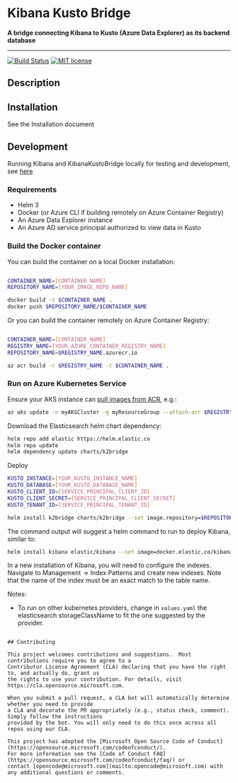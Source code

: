 # Kibana Kusto Bridge

**A bridge connecting Kibana to Kusto (Azure Data Explorer) as its backend database**

---

[![Build Status](https://dev.azure.com/csedevil/Kibana-kusto-bridge/_apis/build/status/microsoft.KibanaKustoBridge?branchName=master)](https://dev.azure.com/csedevil/Kibana-kusto-bridge/_build/latest?definitionId=140&branchName=master)
[![MIT license](https://img.shields.io/badge/license-MIT-brightgreen.svg)](http://opensource.org/licenses/MIT)

## Description

## Installation

See the Installation document

## Development

Running Kibana and KibanaKustoBridge locally for testing and development, see [here](./docs/development.md)

### Requirements

* Helm 3
* Docker (or Azure CLI if building remotely on Azure Container Registry)
* An Azure Data Explorer instance
* An Azure AD service principal authorized to view data in Kusto

### Build the Docker container

You can build the container on a local Docker installation:

```sh

CONTAINER_NAME=[CONTAINER_NAME]
REPOSITORY_NAME=[YOUR_IMAGE_REPO_NAME]

docker build -t $CONTAINER_NAME .
docker push $REPOSITORY_NAME/$CONTAINER_NAME
```

Or you can build the container remotely on Azure Container Registry:

```sh

CONTAINER_NAME=[CONTAINER_NAME]
REGISTRY_NAME=[YOUR_AZURE_CONTAINER_REGISTRY_NAME]
REPOSITORY_NAME=$REGISTRY_NAME.azurecr.io

az acr build -r $REGISTRY_NAME -t $CONTAINER_NAME .
```

### Run on Azure Kubernetes Service

Ensure your AKS instance can [pull images from ACR](https://docs.microsoft.com/en-us/azure/aks/cluster-container-registry-integration), e.g.:

```sh
az aks update -n myAKSCluster -g myResourceGroup --attach-acr $REGISTRY_NAME
```

Download the Elasticsearch helm chart dependency:

```sh
helm repo add elastic https://helm.elastic.co
helm repo update
helm dependency update charts/k2bridge
```

Deploy

```sh
KUSTO_INSTANCE=[YOUR_KUSTO_INSTANCE_NAME]
KUSTO_DATABASE=[YOUR_KUSTO_DATABASE_NAME]
KUSTO_CLIENT_ID=[SERVICE_PRINCIPAL_CLIENT_ID]
KUSTO_CLIENT_SECRET=[SERVICE_PRINCIPAL_CLIENT_SECRET]
KUSTO_TENANT_ID=[SERVICE_PRINCIPAL_TENANT_ID]

helm install k2bridge charts/k2bridge --set image.repository=$REPOSITORY_NAME/$CONTAINER_NAME --set settings.kustoClusterUrl="https://$KUSTO_INSTANCE.kusto.windows.net" --set settings.kustoDatabase="$KUSTO_DATABASE" --set settings.kustoAadClientId="$KUSTO_CLIENT_ID" --set settings.kustoAadClientSecret="$KUSTO_CLIENT_SECRET" --set settings.kustoAadTenantId="$KUSTO_TENANT_ID" --set replicaCount=2
```

The command output will suggest a helm command to run to deploy Kibana, similar to:

```sh
helm install kibana elastic/kibana --set image=docker.elastic.co/kibana/kibana-oss --set imageTag=6.8.5 --set elasticsearchHosts=http://k2bridge:8080
```

In a new installation of Kibana, you will need to configure the indexes. Navigate to Management -> Index Patterns and create new indexes.
Note that the name of the index must be an exact match to the table name.

Notes: 
 - To run on other kubernetes providers, change in `values.yaml` the elasticsearch storageClassName to fit the one suggested by the provider. 
```

## Contributing

This project welcomes contributions and suggestions.  Most contributions require you to agree to a
Contributor License Agreement (CLA) declaring that you have the right to, and actually do, grant us
the rights to use your contribution. For details, visit https://cla.opensource.microsoft.com.

When you submit a pull request, a CLA bot will automatically determine whether you need to provide
a CLA and decorate the PR appropriately (e.g., status check, comment). Simply follow the instructions
provided by the bot. You will only need to do this once across all repos using our CLA.

This project has adopted the [Microsoft Open Source Code of Conduct](https://opensource.microsoft.com/codeofconduct/).
For more information see the [Code of Conduct FAQ](https://opensource.microsoft.com/codeofconduct/faq/) or
contact [opencode@microsoft.com](mailto:opencode@microsoft.com) with any additional questions or comments.
